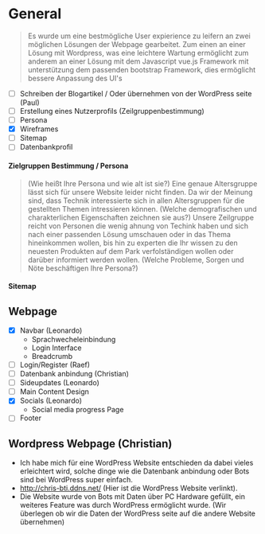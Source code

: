 # General

> Es wurde um eine bestmögliche User expierience zu leifern an zwei möglichen Lösungen der Webpage gearbeitet. Zum einen an einer Lösung mit Wordpress, was eine leichtere Wartung ermöglicht zum anderem an einer Lösung mit dem Javascript vue.js Framework mit unterstützung dem passenden bootstrap Framework, dies ermöglicht bessere Anpassung des UI's

- [ ] Schreiben der Blogartikel / Oder übernehmen von der WordPress seite (Paul)
- [ ] Erstellung eines Nutzerprofils (Zeilgruppenbestimmung)
- [ ] Persona
- [x] Wireframes 
- [ ] Sitemap
- [ ] Datenbankprofil

#### Zielgruppen Bestimmung / Persona
> (Wie heißt Ihre Persona und wie alt ist sie?) Eine genaue Altersgruppe lässt sich für unsere Website leider nicht finden. Da wir der Meinung sind, dass Technik interessierte sich in allen Altersgruppen für die gestellten Themen intressieren können.
> (Welche demografischen und charakterlichen Eigenschaften zeichnen sie aus?) Unsere Zeilgruppe reicht von Personen die wenig ahnung von Techink haben und sich nach einer passenden Lösung umschauen oder in das Thema hineinkommen wollen, bis hin zu experten die Ihr wissen zu den neuesten Produkten auf dem Park verfolständigen wollen oder darüber informiert werden wollen.
> (Welche Probleme, Sorgen und Nöte beschäftigen Ihre Persona?)
#### Sitemap

## Webpage
 - [x] Navbar (Leonardo)
   - Sprachwecheleinbindung
   - Login Interface
   - Breadcrumb
 - [ ] Login/Register (Raef)
 - [ ] Datenbank anbindung (Christian)
 - [ ] Sideupdates (Leonardo)
 - [ ] Main Content Design
 - [x] Socials (Leonardo)
   - Social media progress Page
 - [ ] Footer
 
## Wordpress Webpage (Christian)
 - Ich habe mich für eine WordPress Website entschieden da dabei vieles erleichtert wird, solche dinge wie die Datenbank anbindung oder Bots sind bei WordPress super einfach.
 - http://chris-bti.ddns.net/ (Hier ist die WordPress Website verlinkt).
 - Die Website wurde von Bots mit Daten über PC Hardware gefüllt, ein weiteres Feature was durch WordPress ermöglicht wurde. (Wir überlegen ob wir die Daten der WordPress seite auf die andere Website übernehmen)
